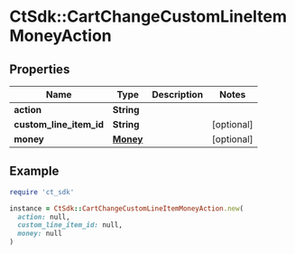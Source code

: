 # CtSdk::CartChangeCustomLineItemMoneyAction

## Properties

| Name | Type | Description | Notes |
| ---- | ---- | ----------- | ----- |
| **action** | **String** |  |  |
| **custom_line_item_id** | **String** |  | [optional] |
| **money** | [**Money**](Money.md) |  | [optional] |

## Example

```ruby
require 'ct_sdk'

instance = CtSdk::CartChangeCustomLineItemMoneyAction.new(
  action: null,
  custom_line_item_id: null,
  money: null
)
```

